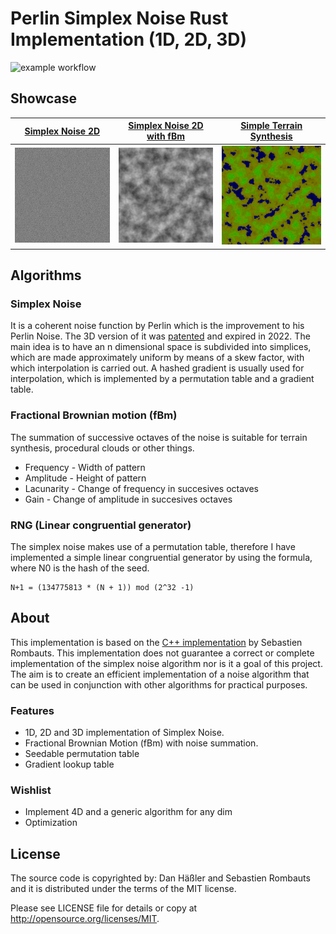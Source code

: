 # Perlin Simplex Noise Rust Implementation (1D, 2D, 3D)
![example workflow](https://github.com/dan-haessler/SimplexNoise/actions/workflows/rust.yml/badge.svg)

## Showcase
| <a href="./examples/noise.rs">Simplex Noise 2D</a> | <a href="./examples/noise.rs">Simplex Noise 2D with fBm</a> | <a href="./examples/noise.rs">Simple Terrain Synthesis</a>    |
|----------------------------------------------------|---------------------------------------------------------------------------------|---------------------------------------------------------------|
| <img src="./generated/noise.png" width="256">      | <img class="image" src="./generated/fractal.png" width="256">                   | <img class="image" src="./generated/terrain.png" width="256"> |

## Algorithms
### Simplex Noise
It is a coherent noise function by Perlin which is the improvement to his Perlin Noise. The 3D version of it was [patented](https://patents.google.com/patent/US6867776) and expired in 2022. The main idea is to have an n dimensional space is subdivided into simplices, which are made approximately uniform by means of a skew factor, with which interpolation is carried out. A hashed gradient is usually used for interpolation, which is implemented by a permutation table and a gradient table.

### Fractional Brownian motion (fBm)
The summation of successive octaves of the noise is suitable for terrain synthesis, procedural clouds or other things.

* Frequency - Width of pattern
* Amplitude - Height of pattern
* Lacunarity - Change of frequency in succesives octaves
* Gain - Change of amplitude in succesives octaves

### RNG (Linear congruential generator)
The simplex noise makes use of a permutation table, therefore I have implemented a simple linear congruential generator by using the formula, where N0 is the hash of the seed.
```
N+1 = (134775813 * (N + 1)) mod (2^32 -1)
```

## About
This implementation is based on the [C++ implementation](https://github.com/SRombauts/SimplexNoise) by Sebastien Rombauts. This implementation does not guarantee a correct or complete implementation of the simplex noise algorithm nor is it a goal of this project. The aim is to create an efficient implementation of a noise algorithm that can be used in conjunction with other algorithms for practical purposes.

### Features
* 1D, 2D and 3D implementation of Simplex Noise.
* Fractional Brownian Motion (fBm) with noise summation.
* Seedable permutation table
* Gradient lookup table
### Wishlist
* Implement 4D and a generic algorithm for any dim
* Optimization

## License
The source code is copyrighted by: Dan Häßler and Sebastien Rombauts and it is distributed under the terms of the MIT license.

Please see LICENSE file for details or copy at http://opensource.org/licenses/MIT.
